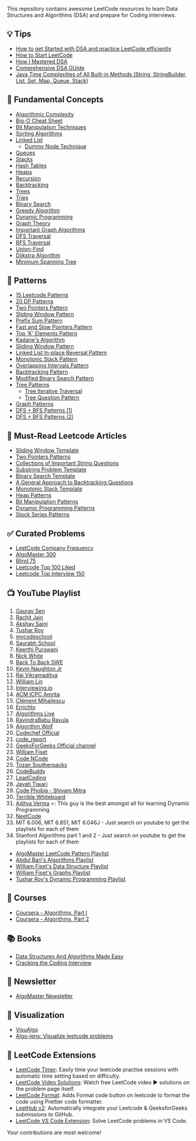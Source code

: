 
This repository contains awesome LeetCode resources to learn Data Structures and Algorithms (DSA) and prepare for Coding interviews.

## 💡 Tips
- [How to get Started with DSA and practice LeetCode efficiently](https://leetcode.com/discuss/study-guide/2009997/how-to-get-started-with-dsa-and-practice-leetcode-efficiently)
- [How to Start LeetCode](https://blog.algomaster.io/p/how-to-start-leetcode-in-2025)
- [How I Mastered DSA](https://blog.algomaster.io/p/how-i-mastered-data-structures-and-algorithms)
- [Comprehensive DSA GUide](https://leetcode.com/discuss/general-discussion/494279/comprehensive-data-structure-and-algorithm-study-guide)
- [Java Time Complexities of All Built-in Methods (String, StringBuilder, List, Set, Map, Queue, Stack)](https://leetcode.com/discuss/interview-question/5498326/Java-Time-Complexities-of-All-Built-in-Methods-(String-StringBuilder-List-Set-Map-Queue-Stack)/)

## 📌 Fundamental Concepts
- [Algorithmic Complexity](https://blog.algomaster.io/p/57bd4963-462f-4294-a972-4012691fc729)
- [Big-O Cheat Sheet](https://www.bigocheatsheet.com/)
- [Bit Manipulation Techniques](https://blog.algomaster.io/p/c650df76-f978-46ee-a572-eb13c354905d)
- [Sorting Algorithms](https://medium.com/jl-codes/understanding-sorting-algorithms-af6222995c8)
- [Linked List](https://leetcode.com/discuss/study-guide/1800120/become-master-in-linked-list)
  - [Dummy Node Technique](https://blog.algomaster.io/p/5d7a1368-7a0c-461a-93a9-732333ceb2a8)
- [Queues](https://medium.com/basecs/to-queue-or-not-to-queue-2653bcde5b04)
- [Stacks](https://medium.com/basecs/stacks-and-overflows-dbcf7854dc67)
- [Hash Tables](https://medium.com/basecs/taking-hash-tables-off-the-shelf-139cbf4752f0)
- [Heaps](https://medium.com/basecs/learning-to-love-heaps-cef2b273a238)
- [Recursion](https://leetcode.com/discuss/study-guide/1733447/become-master-in-recursion)
- [Backtracking](https://medium.com/algorithms-and-leetcode/backtracking-e001561b9f28)
- [Trees](https://leetcode.com/discuss/study-guide/1820334/Become-Master-in-Tree)
- [Tries](https://medium.com/basecs/trying-to-understand-tries-3ec6bede0014)
- [Binary Search](https://leetcode.com/discuss/study-guide/786126/Python-Powerful-Ultimate-Binary-Search-Template.-Solved-many-problems)
- [Greedy Algorithm](https://www.freecodecamp.org/news/greedy-algorithms/)
- [Dynamic Programming](https://medium.com/basecs/less-repetition-more-dynamic-programming-43d29830a630)
- [Graph Theory](https://medium.com/basecs/a-gentle-introduction-to-graph-theory-77969829ead8)
- [Important Graph Algorithms](https://blog.algomaster.io/p/master-graph-algorithms-for-coding)
- [DFS Traversal](https://medium.com/basecs/deep-dive-through-a-graph-dfs-traversal-8177df5d0f13)
- [BFS Traversal](https://medium.com/basecs/going-broad-in-a-graph-bfs-traversal-959bd1a09255)
- [Union-Find](https://leetcode.com/discuss/general-discussion/1072418/Disjoint-Set-Union-(DSU)Union-Find-A-Complete-Guide)
- [Dijkstra Algorithm](https://leetcode.com/discuss/study-guide/1059477/A-guide-to-Dijkstra's-Algorithm)
- [Minimum Spanning Tree](https://www.hackerearth.com/practice/algorithms/graphs/minimum-spanning-tree/tutorial/)

## 🚀 Patterns
- [15 Leetcode Patterns](https://blog.algomaster.io/p/15-leetcode-patterns)
- [20 DP Patterns](https://blog.algomaster.io/p/20-patterns-to-master-dynamic-programming)
- [Two Pointers Pattern](https://www.youtube.com/watch?v=QzZ7nmouLTI)
- [Sliding Window Pattern](https://blog.algomaster.io/p/f4412a17-7a3a-4d0b-8e39-9ea8f429bf7c)
- [Prefix Sum Pattern](https://www.youtube.com/watch?v=yuws7YK0Yng)
- [Fast and Slow Pointers Pattern](https://www.youtube.com/watch?v=b139yf7Ik-E)
- [Top 'K' Elements Pattern](https://www.youtube.com/watch?v=6_v6OoxvMOE)
- [Kadane's Algorithm](https://www.youtube.com/watch?v=NUWAXbSlsws)
- [Sliding Window Pattern](https://www.youtube.com/watch?v=y2d0VHdvfdc)
- [Linked List In-place Reversal Pattern](https://www.youtube.com/watch?v=auoTGovuo9A)
- [Monotonic Stack Pattern](https://www.youtube.com/watch?v=DtJVwbbicjQ)
- [Overlapping Intervals Pattern](https://blog.algomaster.io/p/812e72f7-eced-4256-a4c1-00606ae50679)
- [Backtracking Pattern](https://blog.algomaster.io/p/81d42ca2-600c-4252-aa33-a56462090048)
- [Modified Binary Search Pattern](https://blog.algomaster.io/p/d0d81b04-4c2a-4b45-a101-5137c3146686)
- [Tree Patterns](https://leetcode.com/discuss/study-guide/937307/Iterative-or-Recursive-or-DFS-and-BFS-Tree-Traversal-or-In-Pre-Post-and-LevelOrder-or-Views)
  - [Tree Iterative Traversal](https://medium.com/leetcode-patterns/leetcode-pattern-0-iterative-traversals-on-trees-d373568eb0ec)
  - [Tree Question Pattern](https://leetcode.com/discuss/study-guide/2879240/TREE-QUESTION-PATTERN-2023-oror-TREE-STUDY-GUIDE) 
- [Graph Patterns](https://leetcode.com/discuss/study-guide/655708/Graph-For-Beginners-Problems-or-Pattern-or-Sample-Solutions)
- [DFS + BFS Patterns (1)](https://medium.com/leetcode-patterns/leetcode-pattern-1-bfs-dfs-25-of-the-problems-part-1-519450a84353)
- [DFS + BFS Patterns (2)](https://medium.com/leetcode-patterns/leetcode-pattern-2-dfs-bfs-25-of-the-problems-part-2-a5b269597f52)

## 📝 Must-Read Leetcode Articles
- [Sliding Window Template](https://leetcode.com/problems/frequency-of-the-most-frequent-element/solutions/1175088/C++-Maximum-Sliding-Window-Cheatsheet-Template/)
- [Two Pointers Patterns](https://leetcode.com/discuss/study-guide/1688903/Solved-all-two-pointers-problems-in-100-days)
- [Collections of Important String Questions](https://leetcode.com/discuss/study-guide/2001789/Collections-of-Important-String-questions-Pattern)
- [Substring Problem Template](https://leetcode.com/problems/minimum-window-substring/solutions/26808/Here-is-a-10-line-template-that-can-solve-most-'substring'-problems/)
- [Binary Search Template](https://leetcode.com/discuss/study-guide/786126/Python-Powerful-Ultimate-Binary-Search-Template.-Solved-many-problems)
- [A General Approach to Backtracking Questions](https://leetcode.com/problems/permutations/solutions/18239/A-general-approach-to-backtracking-questions-in-Java-(Subsets-Permutations-Combination-Sum-Palindrome-Partioning)/)
- [Monotonic Stack Template](https://leetcode.com/discuss/study-guide/2347639/A-comprehensive-guide-and-template-for-monotonic-stack-based-problems)
- [Heap Patterns](https://leetcode.com/discuss/general-discussion/1127238/master-heap-by-solving-23-questions-in-4-patterns-category)
- [Bit Manipulation Patterns](https://leetcode.com/discuss/study-guide/4282051/all-types-of-patterns-for-bits-manipulations-and-how-to-use-it)
- [Dynamic Programming Patterns](https://leetcode.com/discuss/study-guide/458695/Dynamic-Programming-Patterns)
- [Stock Series Patterns](https://leetcode.com/problems/best-time-to-buy-and-sell-stock-with-transaction-fee/solutions/108870/most-consistent-ways-of-dealing-with-the-series-of-stock-problems/)

## ✅ Curated Problems
- [LeetCode Company Frequency](https://github.com/xizhang20181005/Leetcode_company_frequency)
- [AlgoMaster 300](https://algomaster.io/practice/dsa-patterns)
- [Blind 75](https://leetcode.com/discuss/general-discussion/460599/blind-75-leetcode-questions)
- [Leetcode Top 100 Liked](https://leetcode.com/studyplan/top-100-liked/)
- [Leetcode Top Interview 150](https://leetcode.com/studyplan/top-interview-150/)

## 📺 YouTube Playlist
1. [Gaurav Sen](https://www.youtube.com/channel/UCRPMAqdtSgd0Ipeef7iFsKw)
2. [Rachit Jain](https://www.youtube.com/channel/UC9fDC_eBh9e_bogw87DbGKQ)
3. [Akshay Saini](https://www.youtube.com/channel/UC3N9i_KvKZYP4F84FPIzgPQ)
4. [Tushar Roy](https://www.youtube.com/channel/UCZLJf_R2sWyUtXSKiKlyvAw)
5. [mycodeschool](https://www.youtube.com/playlist?list=PL2_aWCzGMAwI3W_JlcBbtYTwiQSsOTa6P)
6. [Saurabh School](https://www.youtube.com/user/saurabhschool/videos)
7. [Keerthi Purswani](https://www.youtube.com/channel/UCqPw78XvJUKtGiq3TzAcwJQ)
8. [Nick White](https://www.youtube.com/channel/UC1fLEeYICmo3O9cUsqIi7HA)
9. [Back To Back SWE](https://www.youtube.com/channel/UCmJz2DV1a3yfgrR7GqRtUUA)
10. [Kevin Naughton Jr](https://www.youtube.com/channel/UCKvwPt6BifPP54yzH99ff1g)	
11. [Raj Vikramaditya](https://www.youtube.com/channel/UCJskGeByzRRSvmOyZOz61ig)
12. [William Lin](https://www.youtube.com/channel/UCKuDLsO0Wwef53qdHPjbU2Q)
13. [Interviewing.io](https://www.youtube.com/channel/UCNc-Wa_ZNBAGzFkYbAHw9eg)
14. [ACM ICPC Amrita](https://www.youtube.com/channel/UCyZtjmvybLLIk2KZgLJL6ZA)
15. [Clément Mihailescu](https://www.youtube.com/channel/UCaO6VoaYJv4kS-TQO_M-N_g)
16. [Errichto](https://www.youtube.com/channel/UCBr_Fu6q9iHYQCh13jmpbrg)
17. [Algorithms Live](https://www.youtube.com/channel/UCBLr7ISa_YDy5qeATupf26w)
18. [RavindraBabu Ravula](https://www.youtube.com/channel/UCJjC1hn78yZqTf0vdTC6wAQ)
19. [Algorithm Wolf](https://www.youtube.com/channel/UCwsapfci2p1oDVO4Q2sJOQw)
20. [Codechef Official](https://www.youtube.com/user/codechefofficial)
21. [code_report](https://www.youtube.com/channel/UC1kBxkk2bcG78YBX7LMl9pQ/)
22. [GeeksForGeeks Official channel](https://www.youtube.com/channel/UC0RhatS1pyxInC00YKjjBqQ)
23. [William Fiset](https://www.youtube.com/channel/UCD8yeTczadqdARzQUp29PJw)
24. [Code NCode](https://www.youtube.com/channel/UC0zvY3yIBQTrSutsV-4yscQ/)
25. [Tozan Southerpacks](https://www.youtube.com/channel/UCwsapfci2p1oDVO4Q2sJOQw)
26. [CodeBuddy](https://www.youtube.com/channel/UC8Is5LaVSoiO4DYmgi11kfw)
27. [LeadCoding](https://www.youtube.com/channel/UC81Q2wnuk5KqOFVgAbq4nUw)
28. [Jayati Tiwari](https://www.youtube.com/channel/UCUQjKo3h1fe-uzr_n6Bx7PQ)
29. [Code Phobia - Shivam Mitra](https://www.youtube.com/user/wtfcricketmoments/)
30. [Terrible Whiteboard](https://www.youtube.com/playlist?list=PLko32sysgiEPGS4bXBRyZMo9ztcHmPI1z)
31. [Aditya Verma](https://www.youtube.com/channel/UC5WO7o71wvxMxEtLRkPhiQQ) =: This guy is the best amongst all for learning Dynamic Programming
32. [NeetCode](https://www.youtube.com/channel/UC_mYaQAE6-71rjSN6CeCA-g)
33. MIT 6.006, MIT 6.851, MIT 6.046J - Just search on youtube to get the playlists for each of them
34. Stanford Algorithms part 1 and 2 - Just search on youtube to get the playlists for each of them

- [AlgoMaster LeetCode Pattern Playlist](https://www.youtube.com/playlist?list=PLK63NuByH5o-tqaMUHRA4r8ObRW7PWz45)
- [Abdul Bari's Algorithms Playlist](https://www.youtube.com/playlist?list=PLDN4rrl48XKpZkf03iYFl-O29szjTrs_O)
- [William Fiset's Data Structure Playlist](https://www.youtube.com/playlist?list=PLDV1Zeh2NRsB6SWUrDFW2RmDotAfPbeHu)
- [William Fiset's Graphs Playlist](https://www.youtube.com/playlist?list=PLDV1Zeh2NRsDGO4--qE8yH72HFL1Km93P)
- [Tushar Roy's Dynamic Programming Playlist](https://www.youtube.com/playlist?list=PLrmLmBdmIlpsHaNTPP_jHHDx_os9ItYXr)

## 📇 Courses
- [Coursera - Algorithms, Part I](https://www.coursera.org/learn/algorithms-part1)
- [Coursera - Algorithms, Part 2](https://www.coursera.org/learn/algorithms-part2)

## 📚 Books
- [Data Structures And Algorithms Made Easy](https://www.amazon.in/dp/B08CMLS7LZ)
- [Cracking the Coding Interview](https://www.amazon.in/dp/0984782850)

## 📩 Newsletter
- [AlgoMaster Newsletter](https://blog.algomaster.io/)

## 🔎 Visualization
- [VisuAlgo](https://visualgo.net/en)
- [Algo-lens: Visualize leetcode problems](https://github.com/jaroslaw-weber/algo-lens)

## 📎 LeetCode Extensions
- [LeetCode Timer](https://chromewebstore.google.com/detail/leetcode-timer/gfkgelnlcnomnahkfmhemgpahgmibofd): Easily time your leetcode practise sessions with automatic time setting based on difficulty.
- [LeetCode Video Solutions](https://chromewebstore.google.com/detail/leetcode-video-solutions/ilnmgkahgjdpkoliooildngldmilhelm): Watch free LeetCode video ▶ solutions on the problem page itself.
- [LeetCode Format](https://chromewebstore.google.com/detail/leetcode-format/imogghebhifnnlgogigikjecilkicfpp): Adds Format code button on leetcode to format the code using Prettier code formatter.
- [LeetHub v2](https://chromewebstore.google.com/detail/leethub-v2/mhanfgfagplhgemhjfeolkkdidbakocm?hl=en): Automatically integrate your Leetcode & GeeksforGeeks submissions to GitHub.
- [LeetCode VS Code Extension](https://marketplace.visualstudio.com/items?itemName=LeetCode.vscode-leetcode): Solve LeetCode problems in VS Code.

Your contributions are most welcome!
